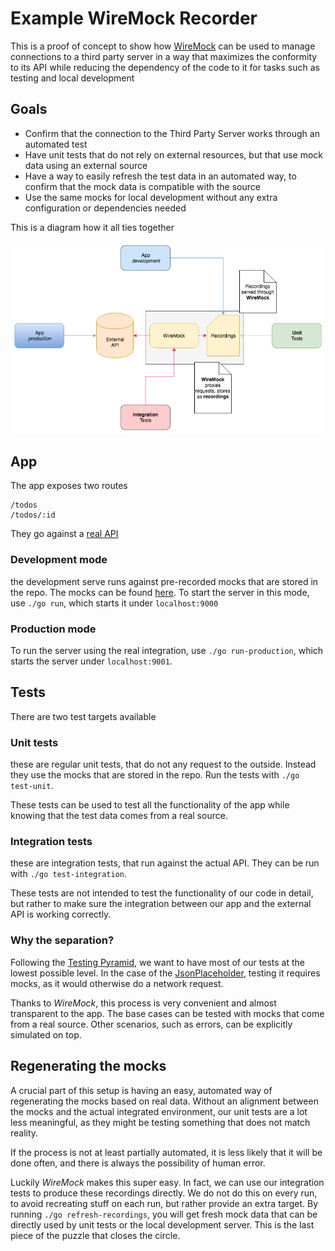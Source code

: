 # Example WireMock Recorder

This is a proof of concept to show how [WireMock](http://wiremock.org/) can be used to manage connections to a third party server in a way that maximizes the conformity to its API while reducing the dependency of the code to it for tasks such as testing and local development

## Goals

- Confirm that the connection to the Third Party Server works through an automated test
- Have unit tests that do not rely on external resources, but that use mock data using an external source
- Have a way to easily refresh the test data in an automated way, to confirm that the mock data is compatible with the source
- Use the same mocks for local development without any extra configuration or dependencies needed

This is a diagram how it all ties together

![Diagram](./images/diagram.png)

## App

The app exposes two routes

```
/todos
/todos/:id
```

They go against a [real API](https://jsonplaceholder.typicode.com) 

### Development mode

the development serve runs against pre-recorded mocks that are stored in the repo. The mocks can be found [here](./src/test/resources/mappings). To start the server in this mode, use `./go run`, which starts it under `localhost:9000`

### Production mode

To run the server using the real integration, use `./go run-production`, which starts the server under `localhost:9001`.

## Tests

There are two test targets available

### Unit tests

these are regular unit tests, that do not any request to the outside. Instead they use the mocks that are stored in the repo. Run the tests with `./go test-unit`.

These tests can be used to test all the functionality of the app while knowing that the test data comes from a real source.

### Integration tests

these are integration tests, that run against the actual API. They can be run with `./go test-integration`.

These tests are not intended to test the functionality of our code in detail, but rather to make sure the integration between our app and the external API is working correctly.

### Why the separation?

Following the [Testing Pyramid](https://martinfowler.com/bliki/TestPyramid.html), we want to have most of our tests at the lowest possible level. In the case of the [JsonPlaceholder](./src/main/java/com/hceris/recorder/JsonPlaceholder.java), testing it requires mocks, as it would otherwise do a network request.

Thanks to _WireMock_, this process is very convenient and almost transparent to the app. The base cases can be tested with mocks that come from a real source. Other scenarios, such as errors, can be explicitly simulated on top.

## Regenerating the mocks

A crucial part of this setup is having an easy, automated way of regenerating the mocks based on real data. Without an alignment between the mocks and the actual integrated environment, our unit tests are a lot less meaningful, as they might be testing something that does not match reality.

If the process is not at least partially automated, it is less likely that it will be done often, and there is always the possibility of human error.

Luckily _WireMock_ makes this super easy. In fact, we can use our integration tests to produce these recordings directly. We do not do this on every run, to avoid recreating stuff on each run, but rather provide an extra target. By running `./go refresh-recordings`, you will get fresh mock data that can be directly used by unit tests or the local development server. This is the last piece of the puzzle that closes the circle.

